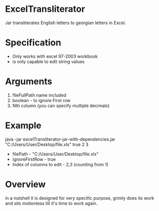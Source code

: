 # ExcelTransliterator
Jar transliterates English letters to georgian letters in Excel.

# Specification
* Only works with excel 97-2003 workbook 
* is only capable to edit string values

# Arguments
1) fileFullPath name included
2) boolean - to ignore First row
3) Nth column (you can specify multiple decimals)

# Example 
java -jar excelTransliterator-jar-with-dependencies.jar "C:/Users/User/Desktop/file.xls" true 2 3
* filePath - "C:/Users/User/Desktop/file.xls"
* ignoreFirstRow - true
* Index of columns to edit - 2,3 (counting from 1)

# Overview
in a nutshell it is designed for very specific purpose, grimly does its work
and sits motionless till it's time to work again.
